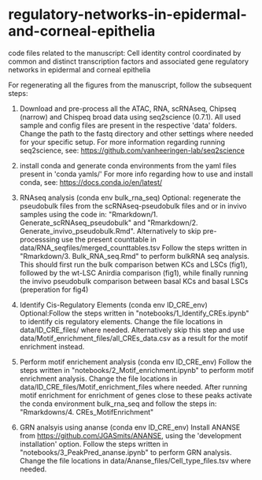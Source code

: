 # regulatory-networks-in-epidermal-and-corneal-epithelia
code files related to the manuscript: Cell identity control coordinated by common and distinct transcription factors and associated gene regulatory networks in epidermal and corneal epithelia

For regenerating all the figures from the manuscript, follow the subsequent steps:

1. Download and pre-process all the ATAC, RNA, scRNAseq, Chipseq (narrow) and Chispeq broad data using seq2science (0.7.1). All used sample and config files are present in the respective 'data' folders. Change the path to the fastq directory and other settings where needed for your specific setup. For more information regarding running seq2science, see: https://github.com/vanheeringen-lab/seq2science

2. install conda and generate conda environments from the yaml files present in 'conda yamls/'
For more info regarding how to use and install conda, see: https://docs.conda.io/en/latest/

3. RNAseq analysis (conda env bulk_rna_seq)
Optional: regenerate the pseudobulk files from the scRNAseq-pseudobulk files and or in invivo samples using the code in: "Rmarkdown/1. Generate_scRNAseq_pseudobulk" and "Rmarkdown/2. Generate_invivo_pseudobulk.Rmd".
Alternatively to skip pre-processsing use the present counttable in data/RNA_seqfiles/merged_counttables.tsv
Follow the steps written in "Rmarkdown/3. Bulk_RNA_seq.Rmd" to perform bulkRNA seq analysis. This should first run the bulk comparison betwen KCs and LSCs (fig1), followed by the wt-LSC Anirdia comparison (fig1), while finally running the invivo pseudobulk comparison between basal KCs and basal LSCs (preperation for fig4)

4. Identify Cis-Regulatory Elements  (conda env ID_CRE_env)
Optional:Follow the steps written in "notebooks/1_Identify_CREs.ipynb" to identify cis regulatory elements. Change the file locations in data/ID_CRE_files/ where needed.
Alternatively skip this step and use data/Motif_enrichment_files/all_CREs_data.csv as a result for the motif enrichment instead.

5. Perform motif enrichement analysis (conda env ID_CRE_env)
Follow the steps written in "notebooks/2_Motif_enrichment.ipynb" to perform motif enrichment analysis. Change the file locations in data/ID_CRE_files/Motif_enrichment_files where needed.
After running motif enrichment for enrichment of genes close to these peaks activate the conda environment bulk_rna_seq and follow the steps in: 
"Rmarkdowns/4. CREs_MotifEnrichment"

6. GRN analsyis using ananse (conda env ID_CRE_env)
Install ANANSE from https://github.com/JGASmits/ANANSE, using the 'development installation' option.
Follow the steps written in "notebooks/3_PeakPred_ananse.ipynb" to perform GRN analysis. Change the file locations in data/Ananse_files/Cell_type_files.tsv where needed.